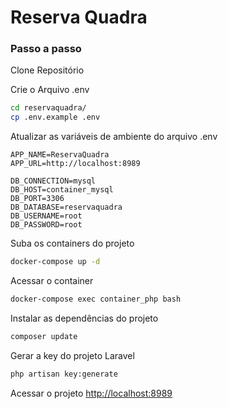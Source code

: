 
# Reserva Quadra
### Passo a passo
Clone Repositório

Crie o Arquivo .env
```sh
cd reservaquadra/
cp .env.example .env
```

Atualizar as variáveis de ambiente do arquivo .env
```dosini
APP_NAME=ReservaQuadra
APP_URL=http://localhost:8989

DB_CONNECTION=mysql
DB_HOST=container_mysql
DB_PORT=3306
DB_DATABASE=reservaquadra
DB_USERNAME=root
DB_PASSWORD=root
```

Suba os containers do projeto
```sh
docker-compose up -d
```

Acessar o container
```sh
docker-compose exec container_php bash
```


Instalar as dependências do projeto
```sh
composer update
```


Gerar a key do projeto Laravel
```sh
php artisan key:generate
```


Acessar o projeto
[http://localhost:8989](http://localhost:8989)
